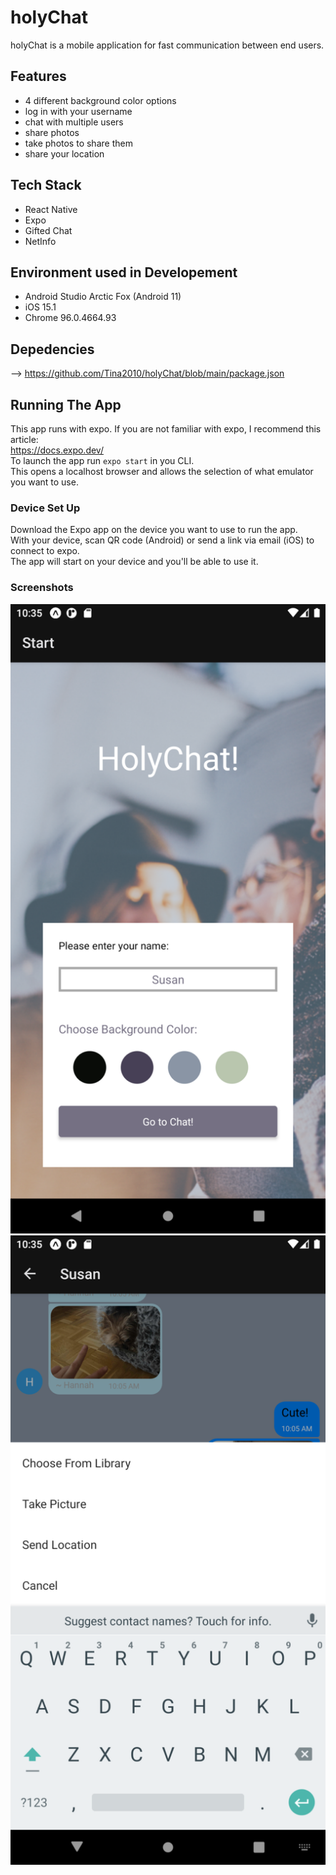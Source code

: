 # holyChat
holyChat is a mobile application for fast communication between end users.

## Features
* 4 different background color options
* log in with your username
* chat with multiple users
* share photos
* take photos to share them
* share your location


## Tech Stack
* React Native
* Expo
* Gifted Chat
* NetInfo

## Environment used in Developement
* Android Studio Arctic Fox (Android 11)
* iOS 15.1
* Chrome 96.0.4664.93

## Depedencies
--> https://github.com/Tina2010/holyChat/blob/main/package.json

## Running The App
This app runs with expo.
If you are not familiar with expo, I recommend this article:  
https://docs.expo.dev/  
To launch the app run `expo start` in you CLI.  
This opens a localhost browser and allows the selection of what emulator you want to use.

### Device Set Up
Download the Expo app on the device you want to use to run the app. \
With your device, scan QR code (Android) or send a link via email (iOS) to connect to expo. \
The app will start on your device and you'll be able to use it.

### Screenshots

![screenshot1](/assets/screenshot1.png "Start-Screen")![screenshot2](/assets/screenshot2.png "Chat-Screen")